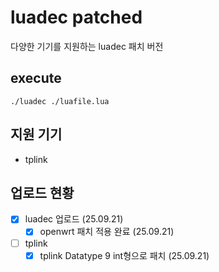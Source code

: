 # luadec patched
다양한 기기를 지원하는 luadec 패치 버전

## execute
```
./luadec ./luafile.lua
```

## 지원 기기
- tplink

## 업로드 현황

- [x] luadec 업로드 (25.09.21)
  - [x] openwrt 패치 적용 완료 (25.09.21)

- [ ] tplink
   - [x] tplink Datatype 9 int형으로 패치 (25.09.21)
